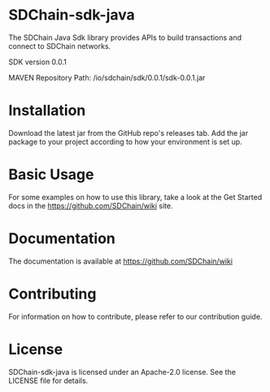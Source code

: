 # SDChain-sdk-java

The SDChain Java Sdk library provides APIs to build transactions and connect to SDChain networks.

SDK version 0.0.1

MAVEN Repository Path: /io/sdchain/sdk/0.0.1/sdk-0.0.1.jar

# Installation

Download the latest jar from the GitHub repo's releases tab. Add the jar package to your project according to how your environment is set up.

# Basic Usage

For some examples on how to use this library, take a look at the Get Started docs in the https://github.com/SDChain/wiki site.

# Documentation

The documentation is available at https://github.com/SDChain/wiki

# Contributing

For information on how to contribute, please refer to our contribution guide.

# License

SDChain-sdk-java is licensed under an Apache-2.0 license. See the LICENSE file for details.
